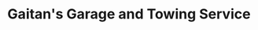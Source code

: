 ---
title: "Gaitan's Garage and Towing Service"
url: /norwich/gaitans-garage-and-towing-service/
shop: Autowerkstatt
---